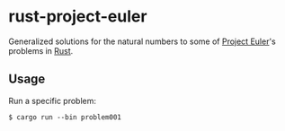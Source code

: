 # rust-project-euler
Generalized solutions for the natural numbers to some of [Project Euler](https://projecteuler.net/)'s problems in [Rust](https://github.com/rust-lang).

## Usage
Run a specific problem:

    $ cargo run --bin problem001

